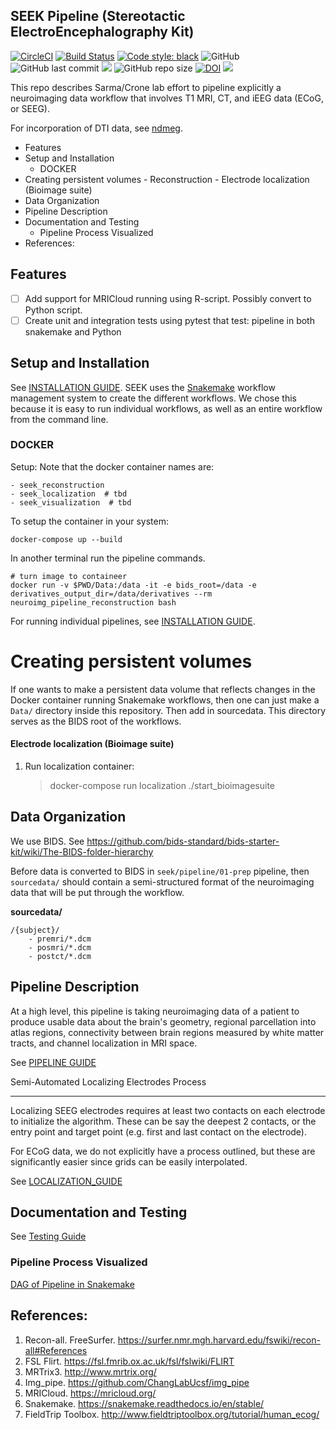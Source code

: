 SEEK Pipeline (Stereotactic ElectroEncephalography Kit)
--------------------------------------------------------------

[![CircleCI](https://circleci.com/gh/ncsl/seek.svg?style=svg)](https://circleci.com/gh/ncsl/seek)
[![Build Status](https://travis-ci.com/ncsl/seek.svg?token=6sshyCajdyLy6EhT8YAq&branch=master)](https://travis-ci.com/ncsl/seek)
[![Code style: black](https://img.shields.io/badge/code%20style-black-000000.svg)](https://github.com/ambv/black)
![GitHub](https://img.shields.io/github/license/ncsl/seek)
![GitHub last commit](https://img.shields.io/github/last-commit/ncsl/seek)
<a href="https://codeclimate.com/github/ncsl/seek/maintainability"><img src="https://api.codeclimate.com/v1/badges/2c7d5910e89350b967c8/maintainability" /></a>
![GitHub repo size](https://img.shields.io/github/repo-size/ncsl/seek)
[![DOI](https://zenodo.org/badge/160566959.svg)](https://zenodo.org/badge/latestdoi/160566959)
[![](https://images.microbadger.com/badges/version/neuroseek/seek.svg)](https://microbadger.com/images/neuroseek/seek "Get your own version badge on microbadger.com")

This repo describes Sarma/Crone lab effort to pipeline explicitly a neuroimaging data workflow that involves T1 MRI, CT,
and iEEG data (ECoG, or SEEG). 

For incorporation of DTI data, see [ndmeg](https://github.com/neurodata/ndmg).

<!-- MarkdownTOC -->

- Features
- Setup and Installation
    - DOCKER
- Creating persistent volumes
        - Reconstruction
        - Electrode localization \(Bioimage suite\)
- Data Organization
- Pipeline Description
- Documentation and Testing
    - Pipeline Process Visualized
- References:

<!-- /MarkdownTOC -->

Features
--------
- [ ] Add support for MRICloud running using R-script. Possibly convert to Python script.
- [ ] Create unit and integration tests using pytest that test: pipeline in both snakemake and Python

Setup and Installation
------------------------
See [INSTALLATION GUIDE](doc/extra_docs/INSTALLATION.md). SEEK uses the [Snakemake](https://snakemake.readthedocs.io/en/stable/) 
workflow management system to create the different workflows. We chose this because
it is easy to run individual workflows, as well as an entire workflow from the command line.

### DOCKER

Setup: Note that the docker container names are:

    - seek_reconstruction
    - seek_localization  # tbd
    - seek_visualization  # tbd

To setup the container in your system:
    
    docker-compose up --build
    
In another terminal run the pipeline commands.
    
    # turn image to containeer
    docker run -v $PWD/Data:/data -it -e bids_root=/data -e derivatives_output_dir=/data/derivatives --rm neuroimg_pipeline_reconstruction bash

For running individual pipelines, see [INSTALLATION GUIDE](doc/extra_docs/INSTALLATION.md).

# Creating persistent volumes
If one wants to make a persistent data volume that reflects changes in the Docker container running Snakemake workflows, 
then one can just make a `Data/` directory inside this repository. Then add in sourcedata. This
directory serves as the BIDS root of the workflows.

#### Electrode localization (Bioimage suite)

1. Run localization container:

    > docker-compose run localization ./start_bioimagesuite

Data Organization
------------------------

We use BIDS. 
See https://github.com/bids-standard/bids-starter-kit/wiki/The-BIDS-folder-hierarchy

Before data is converted to BIDS in `seek/pipeline/01-prep` pipeline, 
then `sourcedata/` should contain a semi-structured format of the neuroimaging data that will
be put through the workflow.

**sourcedata/**
       
    /{subject}/
        - premri/*.dcm
        - posmri/*.dcm
        - postct/*.dcm


Pipeline Description
------------------------
At a high level, this pipeline is taking neuroimaging data of a patient to produce usable data about the brain's geometry, 
regional parcellation into atlas regions, connectivity between brain regions measured by white matter tracts, and channel localization in MRI space.

See [PIPELINE GUIDE](doc/extra_docs/PIPELINE_DESCRIPTION.md)

Semi-Automated Localizing Electrodes Process
-------- ----------------------------------------
Localizing SEEG electrodes requires at least two contacts on each electrode to initialize the algorithm.
These can be say the deepest 2 contacts, or the entry point and target point (e.g. first and last contact on the electrode).

For ECoG data, we do not explicitly have a process outlined, but these are significantly easier since grids can
be easily interpolated.

See [LOCALIZATION_GUIDE](doc/extra_docs/LOCALIZATION_GUIDE.md)

Documentation and Testing
--------------------------------

See [Testing Guide](TESTING_SETUP.md)
    
### Pipeline Process Visualized
[DAG of Pipeline in Snakemake](seek/neuroimg/pipeline/dag_neuroimaging_pipeline_reconstruction.pdf)

References:
----------------
1. Recon-all. FreeSurfer. https://surfer.nmr.mgh.harvard.edu/fswiki/recon-all#References
2. FSL Flirt. https://fsl.fmrib.ox.ac.uk/fsl/fslwiki/FLIRT
3. MRTrix3. http://www.mrtrix.org/
4. Img_pipe. https://github.com/ChangLabUcsf/img_pipe
5. MRICloud. https://mricloud.org/
6. Snakemake. https://snakemake.readthedocs.io/en/stable/
7. FieldTrip Toolbox. http://www.fieldtriptoolbox.org/tutorial/human_ecog/


